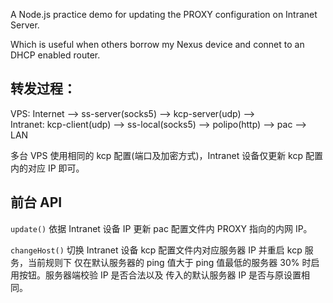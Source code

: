 A Node.js practice demo for updating the PROXY configuration on Intranet Server.

Which is useful when others borrow my Nexus device and connet to an DHCP enabled router.

## 转发过程：

VPS: Internet --> ss-server(socks5) --> kcp-server(udp) -->  
Intranet: kcp-client(udp) --> ss-local(socks5) --> polipo(http) --> pac --> LAN

多台 VPS 使用相同的 kcp 配置(端口及加密方式)，Intranet 设备仅更新 kcp 配置内的对应 IP 即可。

## 前台 API

`update()` 依据 Intranet 设备 IP 更新 pac 配置文件内 PROXY 指向的内网 IP。

`changeHost()` 切换 Intranet 设备 kcp 配置文件内对应服务器 IP 并重启 kcp 服务，当前规则下
仅在默认服务器的 ping 值大于 ping 值最低的服务器 30% 时启用按钮。服务器端校验 IP 是否合法以及
传入的默认服务器 IP 是否与原设置相同。
